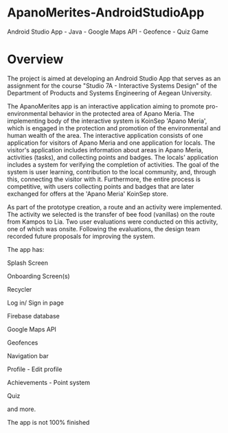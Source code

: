 # ApanoMerites-AndroidStudioApp
 Android Studio App - Java - Google Maps API - Geofence - Quiz Game

# Overview 
<p>The project is aimed at developing an Android Studio App that serves as an assignment for the course "Studio 7A - Interactive Systems Design" of the Department of Products and Systems Engineering of Aegean University.</p>
<p>The ApanoMerites app is an interactive application aiming to promote pro-environmental behavior in the protected area of Apano Meria. The implementing body of the interactive system is KoinSep 'Apano Meria', which is engaged in the protection and promotion of the environmental and human wealth of the area. The interactive application consists of one application for visitors of Apano Meria and one application for locals. The visitor's application includes information about areas in Apano Meria, activities (tasks), and collecting points and badges. The locals' application includes a system for verifying the completion of activities. The goal of the system is user learning, contribution to the local community, and, through this, connecting the visitor with it. Furthermore, the entire process is competitive, with users collecting points and badges that are later exchanged for offers at the 'Apano Meria' KoinSep store.</p>
<p>As part of the prototype creation, a route and an activity were implemented. The activity we selected is the transfer of bee food (vanillas) on the route from Kampos to Lia. Two user evaluations were conducted on this activity, one of which was onsite. Following the evaluations, the design team recorded future proposals for improving the system.</p>

<p>The app has:</p>
<p>Splash Screen</p>
<p>Onboarding Screen(s)</p>
<p>Recycler</p>
<p>Log in/ Sign in page</p>
<p>Firebase database</p>
<p>Google Maps API</p>
<p>Geofences</p>
<p>Navigation bar</p>
<p>Profile - Edit profile</p>
<p>Achievements - Point system</p>
<p>Quiz</p>
<p>and more.</p>

<p>The app is not 100% finished</p>
